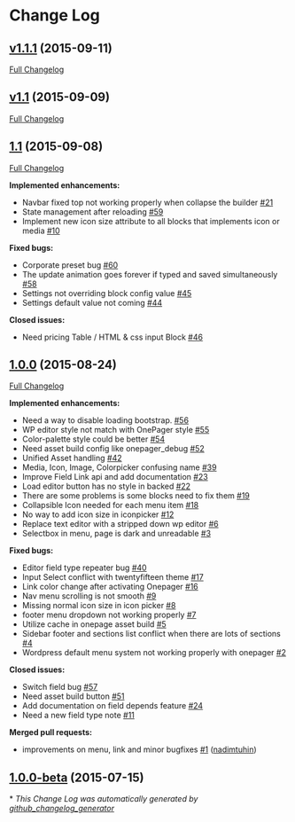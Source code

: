 # Change Log

## [v1.1.1](https://github.com/themexpert/onepager/tree/v1.1.1) (2015-09-11)
[Full Changelog](https://github.com/themexpert/onepager/compare/v1.1...v1.1.1)

## [v1.1](https://github.com/themexpert/onepager/tree/v1.1) (2015-09-09)
[Full Changelog](https://github.com/themexpert/onepager/compare/1.1...v1.1)

## [1.1](https://github.com/themexpert/onepager/tree/1.1) (2015-09-08)
[Full Changelog](https://github.com/themexpert/onepager/compare/1.0.0...1.1)

**Implemented enhancements:**

- Navbar fixed top not working properly when collapse the builder [\#21](https://github.com/themexpert/onepager/issues/21)
- State management after reloading [\#59](https://github.com/themexpert/onepager/issues/59)
- Implement new icon size attribute to all blocks that implements icon or media [\#10](https://github.com/themexpert/onepager/issues/10)

**Fixed bugs:**

- Corporate preset bug [\#60](https://github.com/themexpert/onepager/issues/60)
- The update animation goes forever if typed and saved simultaneously [\#58](https://github.com/themexpert/onepager/issues/58)
- Settings not overriding block config value [\#45](https://github.com/themexpert/onepager/issues/45)
- Settings default value not coming  [\#44](https://github.com/themexpert/onepager/issues/44)

**Closed issues:**

- Need pricing Table / HTML & css input Block [\#46](https://github.com/themexpert/onepager/issues/46)

## [1.0.0](https://github.com/themexpert/onepager/tree/1.0.0) (2015-08-24)
[Full Changelog](https://github.com/themexpert/onepager/compare/1.0.0-beta...1.0.0)

**Implemented enhancements:**

- Need a way to disable loading bootstrap. [\#56](https://github.com/themexpert/onepager/issues/56)
- WP editor style not match with OnePager style [\#55](https://github.com/themexpert/onepager/issues/55)
- Color-palette style could be better [\#54](https://github.com/themexpert/onepager/issues/54)
- Need asset build config like onepager\_debug [\#52](https://github.com/themexpert/onepager/issues/52)
- Unified Asset handling [\#42](https://github.com/themexpert/onepager/issues/42)
- Media, Icon, Image, Colorpicker confusing name [\#39](https://github.com/themexpert/onepager/issues/39)
- Improve Field Link api and add documentation [\#23](https://github.com/themexpert/onepager/issues/23)
- Load editor button has no style in backed [\#22](https://github.com/themexpert/onepager/issues/22)
- There are some problems is some blocks need to fix them [\#19](https://github.com/themexpert/onepager/issues/19)
- Collapsible Icon needed for each menu item [\#18](https://github.com/themexpert/onepager/issues/18)
- No way to add icon size in iconpicker [\#12](https://github.com/themexpert/onepager/issues/12)
- Replace text editor with a stripped down wp editor [\#6](https://github.com/themexpert/onepager/issues/6)
- Selectbox in menu, page is dark and unreadable [\#3](https://github.com/themexpert/onepager/issues/3)

**Fixed bugs:**

- Editor field type repeater bug [\#40](https://github.com/themexpert/onepager/issues/40)
- Input Select conflict with twentyfifteen theme [\#17](https://github.com/themexpert/onepager/issues/17)
- Link color change after activating Onepager  [\#16](https://github.com/themexpert/onepager/issues/16)
- Nav menu scrolling is not smooth [\#9](https://github.com/themexpert/onepager/issues/9)
- Missing normal icon size in icon picker [\#8](https://github.com/themexpert/onepager/issues/8)
- footer menu dropdown not working properly [\#7](https://github.com/themexpert/onepager/issues/7)
- Utilize cache in onepage asset build [\#5](https://github.com/themexpert/onepager/issues/5)
- Sidebar footer and sections list conflict when there are lots of sections [\#4](https://github.com/themexpert/onepager/issues/4)
- Wordpress default menu system not working properly with onepager [\#2](https://github.com/themexpert/onepager/issues/2)

**Closed issues:**

- Switch field bug [\#57](https://github.com/themexpert/onepager/issues/57)
- Need asset build button [\#51](https://github.com/themexpert/onepager/issues/51)
- Add documentation on field depends feature [\#24](https://github.com/themexpert/onepager/issues/24)
- Need a new field type note [\#11](https://github.com/themexpert/onepager/issues/11)

**Merged pull requests:**

- improvements on menu, link and minor bugfixes [\#1](https://github.com/themexpert/onepager/pull/1) ([nadimtuhin](https://github.com/nadimtuhin))

## [1.0.0-beta](https://github.com/themexpert/onepager/tree/1.0.0-beta) (2015-07-15)


\* *This Change Log was automatically generated by [github_changelog_generator](https://github.com/skywinder/Github-Changelog-Generator)*